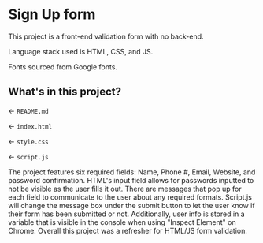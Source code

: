 # Sign Up form
This project is a front-end validation form with no back-end.

Language stack used is HTML, CSS, and JS.

Fonts sourced from Google fonts.

## What's in this project?

← `README.md`

← `index.html`

← `style.css`

← `script.js`


The project features six required fields: Name, Phone #, Email, Website, and password confirmation. HTML's input field allows for passwords inputted to not be visible as the user fills it out. There are messages that pop up for each field to communicate to the user about any required formats. Script.js will change the message box under the submit button to let the user know if their form has been submitted or not. Additionally, user info is stored in a variable that is visible in the console when using "Inspect Element" on Chrome. Overall this project was a refresher for HTML/JS form validation. 
